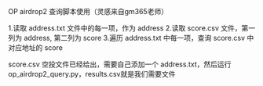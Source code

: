 OP airdrop2 查询脚本使用（灵感来自gm365老师）

1.读取 address.txt 文件中的每一项，作为 address
2.读取 score.csv 文件，第一列为 address, 第二列为 score 
3.遍历 address.txt 中每一项，查询 score.csv 中对应地址的 score

score.csv 空投文件已经给出，需要自己添加一个 address.txt，然后运行 op_airdrop2_query.py，results.csv就是我们需要文件
